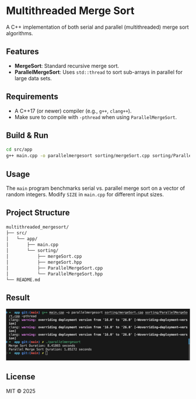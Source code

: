 # Multithreaded Merge Sort

A C++ implementation of both serial and parallel (multithreaded) merge sort algorithms.

## Features

- **MergeSort**: Standard recursive merge sort.
- **ParallelMergeSort**: Uses `std::thread` to sort sub-arrays in parallel for large data sets.

## Requirements

- A C++17 (or newer) compiler (e.g., `g++`, `clang++`).
- Make sure to compile with `-pthread` when using `ParallelMergeSort`.

## Build & Run

```bash
cd src/app
g++ main.cpp -o parallelmergesort sorting/mergeSort.cpp sorting/ParallelMergeSort.cpp -pthread
```

## Usage

The `main` program benchmarks serial vs. parallel merge sort on a vector of random integers. Modify `SIZE` in `main.cpp` for different input sizes.

## Project Structure

```
multithreaded_mergesort/
├── src/
│   └── app/
│       ├── main.cpp
│       └── sorting/
│           ├── mergeSort.cpp
│           ├── mergeSort.hpp
│           ├── ParallelMergeSort.cpp
│           └── ParallelMergeSort.hpp
└── README.md
```

## Result
![Short alt text](result.png)

## License

MIT © 2025
